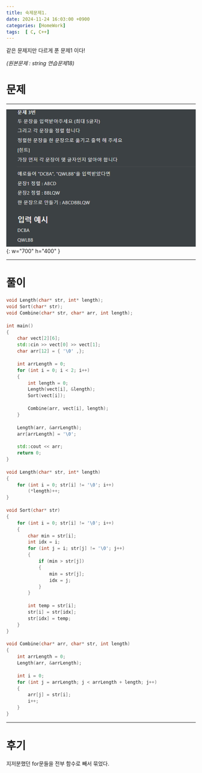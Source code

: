 ```yaml
---
title: 숙제문제1.
date: 2024-11-24 16:03:00 +0900
categories: [HomeWork]  
tags:  [ C, C++]
---
```


같은 문제지만 다르게 푼 문제1 이다!

*(원본문제 : string 연습문제18)*

# 문제   
---------------------------------------

![Desktop View](/assets/img/string13.png){: w="700" h="400" }

---------------------------------------

# 풀이

```c++
void Length(char* str, int* length);
void Sort(char* str);
void Combine(char* str, char* arr, int length);

int main()
{
    char vect[2][6];
    std::cin >> vect[0] >> vect[1];
    char arr[12] = { '\0' ,};

    int arrLength = 0;
    for (int i = 0; i < 2; i++)
    {
        int length = 0;
        Length(vect[i], &length);
        Sort(vect[i]);

        Combine(arr, vect[i], length);
    }

    Length(arr, &arrLength);
    arr[arrLength] = '\0';

    std::cout << arr;
    return 0;
}

void Length(char* str, int* length)
{
    for (int i = 0; str[i] != '\0'; i++)
        (*length)++;
}

void Sort(char* str)
{
    for (int i = 0; str[i] != '\0'; i++)
    {
        char min = str[i];
        int idx = i;
        for (int j = i; str[j] != '\0'; j++)
        {
            if (min > str[j])
            {
                min = str[j];
                idx = j;
            }
        }

        int temp = str[i];
        str[i] = str[idx];
        str[idx] = temp;
    }
}

void Combine(char* arr, char* str, int length)
{
    int arrLength = 0;
    Length(arr, &arrLength);
    
    int i = 0;
    for (int j = arrLength; j < arrLength + length; j++)
    {
        arr[j] = str[i];
        i++;
    }
}
```
---------------------------------------

# 후기

지저분했던 for문들을 전부 함수로 빼서 묶었다.

